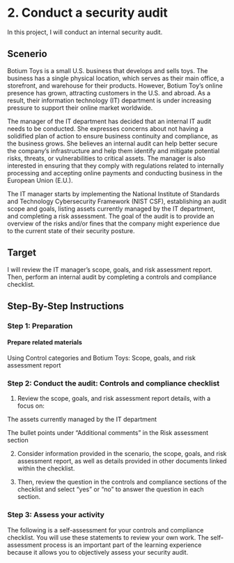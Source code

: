 # 2. Conduct a security audit

In this project, I will conduct an internal security audit.

## Scenerio

Botium Toys is a small U.S. business that develops and sells toys. The business has a single physical location, which serves as their main office, a storefront, and warehouse for their products. However, Botium Toy’s online presence has grown, attracting customers in the U.S. and abroad. As a result, their information technology (IT) department is under increasing pressure to support their online market worldwide. 

The manager of the IT department has decided that an internal IT audit needs to be conducted. She expresses concerns about not having a solidified plan of action to ensure business continuity and compliance, as the business grows. She believes an internal audit can help better secure the company’s infrastructure and help them identify and mitigate potential risks, threats, or vulnerabilities to critical assets. The manager is also interested in ensuring that they comply with regulations related to internally processing and accepting online payments and conducting business in the European Union (E.U.).   

The IT manager starts by implementing the National Institute of Standards and Technology Cybersecurity Framework (NIST CSF), establishing an audit scope and goals, listing assets currently managed by the IT department, and completing a risk assessment. The goal of the audit is to provide an overview of the risks and/or fines that the company might experience due to the current state of their security posture.

## Target 

I will review the IT manager’s scope, goals, and risk assessment report. Then, perform an internal audit by completing a controls and compliance checklist. 

## Step-By-Step Instructions

### Step 1: Preparation

#### Prepare related materials

Using Control categories and Botium Toys: Scope, goals, and risk assessment report

### Step 2: Conduct the audit: Controls and compliance checklist

1. Review the scope, goals, and risk assessment report details, with a focus on:

The assets currently managed by the IT department

The bullet points under “Additional comments” in the Risk assessment section

2. Consider information provided in the scenario, the scope, goals, and risk assessment report, as well as details provided in other documents linked within the checklist. 

3. Then, review the question in the controls and compliance sections of the checklist and select “yes” or “no” to answer the question in each section.

### Step 3: Assess your activity

The following is a self-assessment for your controls and compliance checklist. You will use these statements to review your own work. The self-assessment process is an important part of the learning experience because it allows you to objectively assess your security audit.
